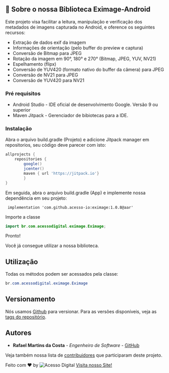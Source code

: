 ## :rocket: Sobre o nossa Biblioteca Eximage-Android

Este projeto visa facilitar a leitura, manipulação e verificação dos metadados de imagens capturada no Android, e oference os seguintes recursos:

 - Extração de dados exif da imagem
 - Informações de orientação (pelo buffer do preview e captura)
 - Conversão de Bitmap para JPEG
 - Rotação da imagem em 90°, 180° e 270° (Bitmap, JPEG, YUV, NV21)
 - Espelhamento (flipx)
 - Conversão de YUV420 (formato nativo do buffer da câmera) para JPEG
 - Conversão de NV21 para JPEG
 - Conversão de YUV420  para NV21

### Pré requisitos

- Android Studio - IDE oficial de desenvolvimento Google. Versão 9 ou superior
- Maven Jitpack - Gerenciador de bibiotecas para a IDE.

### Instalação

Abra o arquivo build.gradle (Projeto) e adicione Jitpack manager em repositorios, seu código deve parecer com isto: 

```groovy
allprojects {
    repositories {
        google()
        jcenter()
        maven { url 'https://jitpack.io'}
        }
}
```

Em seguida, abra o arquivo build.gradle (App) e implemente nossa dependência em seu projeto: 

```
 implementation 'com.github.acesso-io:eximage:1.0.8@aar'
```

Importe a classe

```java
import br.com.acessodigital.eximage.Eximage;
```

Pronto! 

Você já consegue utilizar a nossa biblioteca.

## Utilização

Todas os métodos podem ser acessados pela classe: 

```java
br.com.acessodigital.eximage.Eximage
```
 
## Versionamento

Nós usamos [Github](https://github.com/) para versionar. Para as versões disponíveis, veja as [tags do repositório](https://github.com/acesso-io/eximage/releases). 

## Autores

* **Rafael Martins da Costa** - *Engenheiro de Software* - [GitHub](https://github.com/rafaelmartinsdacosta)

Veja também nossa lista de [contribuidores](https://github.com/acesso-io/eximage/graphs/contributors) que participaram deste projeto.


Feito com ♥ by ![Acesso Digital](https://home.acessodigital.com.br/acesso/images/logo2x.svg) [Visita nosso Site!](https://acesso.io)

